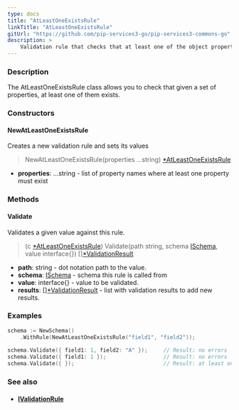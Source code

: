 ```yaml
---
type: docs
title: "AtLeastOneExistsRule"
linkTitle: "AtLeastOneExistsRule"
gitUrl: "https://github.com/pip-services3-go/pip-services3-commons-go"
description: >
    Validation rule that checks that at least one of the object properties exists.
---
```



### Description

The AtLeastOneExistsRule class allows you to check that given a set of properties, at least one of them exists. 

### Constructors

#### NewAtLeastOneExistsRule
Creates a new validation rule and sets its values

> NewAtLeastOneExistsRule(properties ...string) [*AtLeastOneExistsRule]()

- **properties**: ...string - list of property names where at least one property must exist

### Methods

#### Validate
Validates a given value against this rule.

> (c [*AtLeastOneExistsRule]()) Validate(path string, schema [ISchema](../ischema), value interface{}) [][*ValidationResult](../validation_result)

- **path**: string - dot notation path to the value.
- **schema**: [ISchema](../ischema) - schema this rule is called from
- **value**: interface{} - value to be validated.
- **results**: [][*ValidationResult](../validation_result) - list with validation results to add new results.

### Examples
```go
schema := NewSchema()
    .WithRule(NewAtLeastOneExistsRule("field1", "field2"));
 
schema.Validate({ field1: 1, field2: "A" });     // Result: no errors
schema.Validate({ field1: 1 });                  // Result: no errors
schema.Validate({ });                            // Result: at least one of properties field1, field2 must exist

```

### See also
- #### [IValidationRule](../ivalidation_rule)
